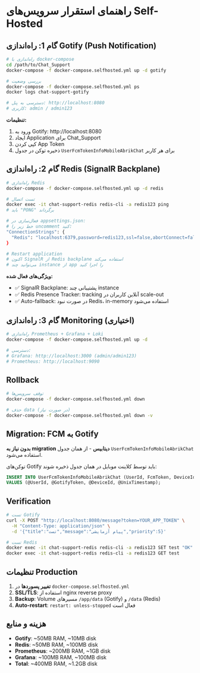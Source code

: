 # راهنمای استقرار سرویس‌های Self-Hosted

## گام 1: راه‌اندازی Gotify (Push Notification)

```bash
# راه‌اندازی با docker-compose
cd /path/to/Chat_Support
docker-compose -f docker-compose.selfhosted.yml up -d gotify

# بررسی وضعیت
docker-compose -f docker-compose.selfhosted.yml ps
docker logs chat-support-gotify

# دسترسی به پنل: http://localhost:8080
# کاربری: admin / admin123
```

**تنظیمات:**
1. ورود به Gotify: http://localhost:8080
2. ایجاد Application برای Chat_Support
3. کپی کردن App Token
4. ذخیره توکن در جدول `UserFcmTokenInfoMobileAbrikChat` برای هر کاربر

## گام 2: راه‌اندازی Redis (SignalR Backplane)

```bash
# راه‌اندازی Redis
docker-compose -f docker-compose.selfhosted.yml up -d redis

# تست اتصال
docker exec -it chat-support-redis redis-cli -a redis123 ping
# باید "PONG" برگرداند

# فعال‌سازی در appsettings.json:
# خط زیر را uncomment کنید:
"ConnectionStrings": {
  "Redis": "localhost:6379,password=redis123,ssl=false,abortConnect=false"
}

# Restart application
# اکنون SignalR از Redis backplane استفاده می‌کند
# می‌توانید چند instance از app را اجرا کنید
```

**ویژگی‌های فعال شده:**
- ✅ SignalR Backplane: پشتیبانی چند instance
- ✅ Redis Presence Tracker: tracking آنلاین کاربران در scale-out
- ✅ Auto-fallback: در صورت نبود Redis، in-memory استفاده می‌شود

## گام 3: راه‌اندازی Monitoring (اختیاری)

```bash
# راه‌اندازی Prometheus + Grafana + Loki
docker-compose -f docker-compose.selfhosted.yml up -d

# دسترسی:
# Grafana: http://localhost:3000 (admin/admin123)
# Prometheus: http://localhost:9090
```

## Rollback

```bash
# توقف سرویس‌ها
docker-compose -f docker-compose.selfhosted.yml down

# حذف data (در صورت نیاز)
docker-compose -f docker-compose.selfhosted.yml down -v
```

## Migration: FCM به Gotify

**بدون نیاز به migration دیتابیس** - از همان جدول `UserFcmTokenInfoMobileAbrikChat` استفاده می‌شود.

توکن‌های Gotify باید توسط کلاینت موبایل در همان جدول ذخیره شوند:
```sql
INSERT INTO UserFcmTokenInfoMobileAbrikChat (UserId, FcmToken, DeviceId, AddedDate)
VALUES (@UserId, @GotifyToken, @DeviceId, @UnixTimestamp);
```

## Verification

```bash
# تست Gotify
curl -X POST "http://localhost:8080/message?token=YOUR_APP_TOKEN" \
  -H "Content-Type: application/json" \
  -d '{"title":"تست","message":"پیام آزمایشی","priority":5}'

# تست Redis
docker exec -it chat-support-redis redis-cli -a redis123 SET test "OK"
docker exec -it chat-support-redis redis-cli -a redis123 GET test
```

## تنظیمات Production

1. **تغییر پسوردها** در `docker-compose.selfhosted.yml`
2. **SSL/TLS**: استفاده از nginx reverse proxy
3. **Backup**: Volume مسیرهای `/app/data` (Gotify) و `/data` (Redis)
4. **Auto-restart**: `restart: unless-stopped` فعال است

## هزینه و منابع

- **Gotify**: ~50MB RAM, ~10MB disk
- **Redis**: ~50MB RAM, ~100MB disk
- **Prometheus**: ~200MB RAM, ~1GB disk
- **Grafana**: ~100MB RAM, ~100MB disk
- **Total**: ~400MB RAM, ~1.2GB disk
